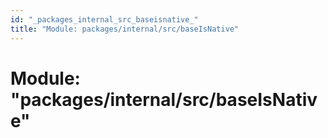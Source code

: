 ```yaml
---
id: "_packages_internal_src_baseisnative_"
title: "Module: packages/internal/src/baseIsNative"
---
```


# Module: "packages/internal/src/baseIsNative"
